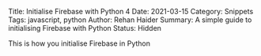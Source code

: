 Title: Initialise Firebase with Python 4
Date: 2021-03-15
Category: Snippets
Tags: javascript, python
Author: Rehan Haider
Summary: A simple guide to initialising Firebase with Python
Status: Hidden

This is how you initialise Firebase in Python